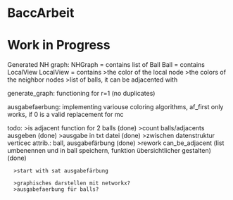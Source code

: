 # BaccArbeit
# Work in Progress

Generated NH graph:
NHGraph = contains list of Ball
Ball = contains LocalView
LocalView = contains >the color of the local node
                     >the colors of the neighbor nodes
                     >list of balls, it can be adjacented with

generate_graph: functioning for r=1 (no duplicates)


ausgabefaerbung: implementing variouse coloring algorithms, af_first only works, if 0 is a valid replacement for mc

todo: >is adjacent function for 2 balls (done)
      >count balls/adjacents ausgeben (done)
      >ausgabe in txt datei (done)
      >zwischen datenstruktur verticec attrib.: ball, ausgabefärbung (done)
      >rework can_be_adjacent (list umbenennen und in ball speichern, funktion übersichtlicher gestalten)(done)

      >start with sat ausgabefärbung

      >graphisches darstellen mit networkx?
      >ausgabefaerbung für balls?
